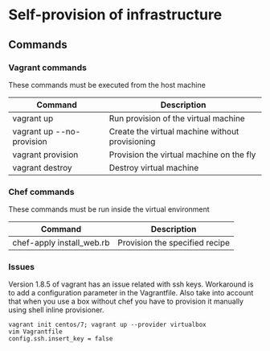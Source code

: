 # Self-provision of infrastructure

## Commands

### Vagrant commands

These commands must be executed from the host machine

| Command | Description   |
|---|---|
| vagrant up | Run provision of the virtual machine |
| vagrant up --no-provision | Create the virtual machine without provisioning |
| vagrant provision | Provision the virtual machine on the fly |
| vagrant destroy | Destroy virtual machine |

### Chef commands

These commands must be run inside the virtual environment

| Command | Description   |
|---|---|
| chef-apply install_web.rb | Provision the specified recipe |

### Issues

Version 1.8.5 of vagrant has an issue related with ssh keys. Workaround is to add a configuration parameter in the Vagrantfile. Also take into account that when you use a box without chef you have to provision it manually using shell inline provisioner.

```
vagrant init centos/7; vagrant up --provider virtualbox
vim Vagrantfile
config.ssh.insert_key = false
```

